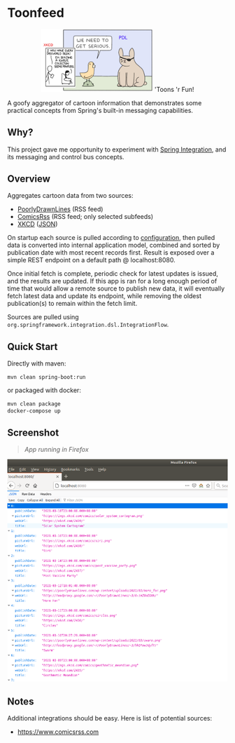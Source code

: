 # Toonfeed
<p align="center"><img src="cover.png" width=256 alt="'Toons 'r Fun!"/>   'Toons 'r Fun!</p>

A goofy aggregator of cartoon information that demonstrates some practical concepts from 
Spring's built-in messaging capabilities.

## Why?
This project gave me opportunity to experiment with [Spring Integration](https://spring.io/projects/spring-integration), and its messaging and control bus concepts.

## Overview
Aggregates cartoon data from two sources:

* [PoorlyDrawnLines](http://feeds.feedburner.com/PoorlyDrawnLines) (RSS feed)
* [ComicsRss](https://www.comicsrss.com) (RSS feed; only selected subfeeds)
* [XKCD](https://xkcd.com/) ([JSON](https://xkcd.com/json.html))

On startup each source is pulled according to [configuration](https://github.com/mrazjava/toonfeed/blob/master/src/main/resources/application.yml), then 
pulled data is converted into internal application model, combined and sorted by publication 
date with most recent records first. Result is exposed over a simple REST endpoint on a default 
path @ localhost:8080.

Once initial fetch is complete, periodic check for latest updates is issued, and the results 
are updated. If this app is ran for a long enough period of time that would allow a remote 
source to publish new data, it will eventually fetch latest data and update its endpoint, 
while removing the oldest publication(s) to remain within the fetch limit.

Sources are pulled using `org.springframework.integration.dsl.IntegrationFlow`.

## Quick Start
Directly with maven:

```
mvn clean spring-boot:run
```

or packaged with docker:

```
mvn clean package
docker-compose up
```

## Screenshot

> *App running in Firefox*
<img src="screenshot.png" />

## Notes
Additional integrations should be easy. Here is list of potential sources:

* https://www.comicsrss.com